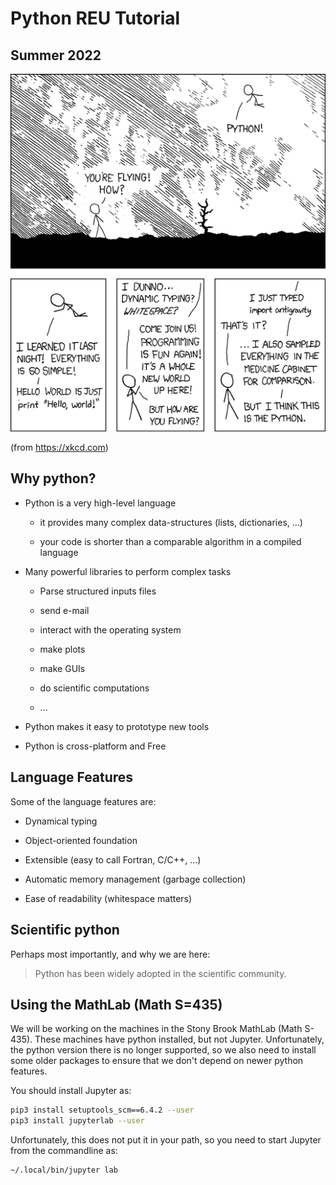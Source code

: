 # Python REU Tutorial
## Summer 2022

![xkcd](01-python-basics/python.png)

(from https://xkcd.com)

## Why python?

* Python is a very high-level language

  * it provides many complex data-structures (lists, dictionaries, ...)

  * your code is shorter than a comparable algorithm in a compiled language

* Many powerful libraries to perform complex tasks

  * Parse structured inputs files

  * send e-mail

  * interact with the operating system

  * make plots

  * make GUIs

  * do scientific computations

  * ...

* Python makes it easy to prototype new tools

* Python is cross-platform and Free

## Language Features

Some of the language features are:

* Dynamical typing

* Object-oriented foundation

* Extensible (easy to call Fortran, C/C++, ...)

* Automatic memory management (garbage collection)

* Ease of readability (whitespace matters)


## Scientific python

Perhaps most importantly, and why we are here:

> Python has been widely adopted in the scientific community.


## Using the MathLab (Math S=435)

We will be working on the machines in the Stony Brook MathLab (Math
S-435).  These machines have python installed, but not Jupyter.  Unfortunately,
the python version there is no longer supported, so we also need to install
some older packages to ensure that we don't depend on newer python features.

You should install Jupyter as:

```bash
pip3 install setuptools_scm==6.4.2 --user
pip3 install jupyterlab --user
```

Unfortunately, this does not put it in your path, so you need to start
Jupyter from the commandline as:

```bash
~/.local/bin/jupyter lab
```
